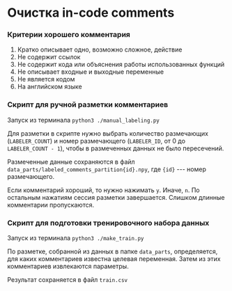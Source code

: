 # Очистка in-code comments

### Критерии хорошего комментария
1. Кратко описывает одно, возможно сложное, действие
2. Не содержит ссылок
3. Не содержит кода или объяснения работы использованных функций
4. Не описывает входные и выходные переменные
5. Не является кодом
6. На английском языке


### Скрипт для ручной разметки комментариев
Запуск из терминала `python3 ./manual_labeling.py`

Для разметки в скрипте нужно выбрать количество размечающих (`LABELER_COUNT`) и номер размечающего (`LABELER_ID`, от 0 до `LABELER_COUNT - 1`), чтобы в размеченных данных не было пересечений.

Размеченные данные сохраняются в файл `data_parts/labeled_comments_partition{id}.npy`, где `{id}` --- номер размечающего.

Если комментарий хороший, то нужно нажимать `y`. Иначе, `n`. По остальным нажатиям сессия разметки завершается. Слишком длинные комментарии пропускаются.

### Скрипт для подготовки тренировочного набора данных
Запуск из терминала `python3 ./make_train.py`

По разметке, собранной из данных в папке `data_parts`, определяется, для каких комментариев известна целевая переменная. Затем из этих комментариев извлекаются параметры.

Результат сохраняется в файл `train.csv`
